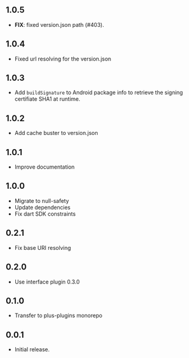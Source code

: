 ## 1.0.5

 - **FIX**: fixed version.json path (#403).

## 1.0.4

- Fixed url resolving for the version.json

## 1.0.3
- Add `buildSignature` to Android package info to retrieve the signing certifiate SHA1 at runtime.

## 1.0.2

- Add cache buster to version.json

## 1.0.1

- Improve documentation

## 1.0.0

- Migrate to null-safety
- Update dependencies
- Fix dart SDK constraints

## 0.2.1

- Fix base URI resolving

## 0.2.0

- Use interface plugin 0.3.0

## 0.1.0

- Transfer to plus-plugins monorepo

## 0.0.1

- Initial release.
